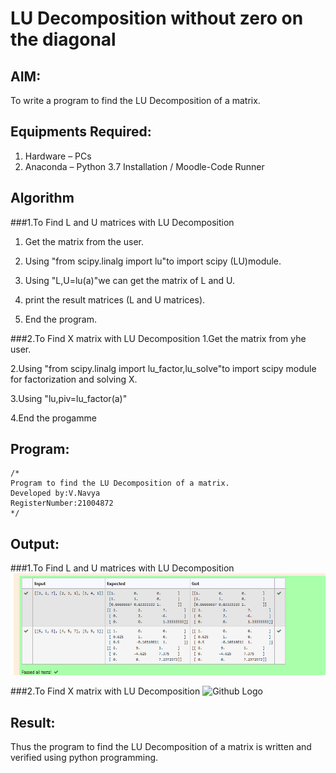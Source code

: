 # LU Decomposition without zero on the diagonal

## AIM:
To write a program to find the LU Decomposition of a matrix.

## Equipments Required:
1. Hardware – PCs
2. Anaconda – Python 3.7 Installation / Moodle-Code Runner

## Algorithm
###1.To Find L and U matrices with LU Decomposition

1. Get the matrix from the user.

2. Using "from scipy.linalg import lu"to import scipy (LU)module.
 
3. Using "L,U=lu(a)"we can get the matrix of L and U.
 
4. print the result matrices (L and U matrices).
 
5. End the program.

###2.To Find X matrix with LU Decomposition
1.Get the matrix from yhe user.

2.Using "from scipy.linalg import lu_factor,lu_solve"to import scipy module for factorization and solving X.

3.Using "lu,piv=lu_factor(a)"

4.End the progamme
## Program:
```
/*
Program to find the LU Decomposition of a matrix.
Developed by:V.Navya
RegisterNumber:21004872
*/
```

## Output:
###1.To Find L and U matrices with LU Decomposition
![Github Logo](ludecomposition.png)

###2.To Find X matrix with LU Decomposition
![Github Logo](ludec_1.png)

## Result:
Thus the program to find the LU Decomposition of a matrix is written and verified using python programming.

